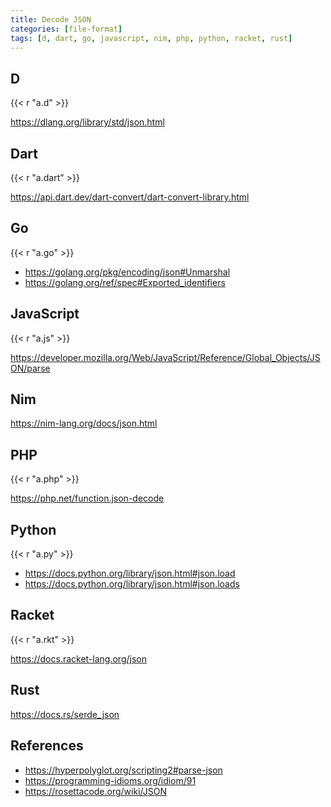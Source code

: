 ```yaml
---
title: Decode JSON
categories: [file-format]
tags: [d, dart, go, javascript, nim, php, python, racket, rust]
---
```


## D

{{< r "a.d" >}}

<https://dlang.org/library/std/json.html>

## Dart

{{< r "a.dart" >}}

<https://api.dart.dev/dart-convert/dart-convert-library.html>

## Go

{{< r "a.go" >}}

- <https://golang.org/pkg/encoding/json#Unmarshal>
- <https://golang.org/ref/spec#Exported_identifiers>

## JavaScript

{{< r "a.js" >}}

<https://developer.mozilla.org/Web/JavaScript/Reference/Global_Objects/JSON/parse>

## Nim

<https://nim-lang.org/docs/json.html>

## PHP

{{< r "a.php" >}}

<https://php.net/function.json-decode>

## Python

{{< r "a.py" >}}

- <https://docs.python.org/library/json.html#json.load>
- <https://docs.python.org/library/json.html#json.loads>

## Racket

{{< r "a.rkt" >}}

<https://docs.racket-lang.org/json>

## Rust

<https://docs.rs/serde_json>

## References

- <https://hyperpolyglot.org/scripting2#parse-json>
- <https://programming-idioms.org/idiom/91>
- <https://rosettacode.org/wiki/JSON>
